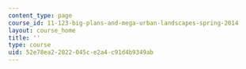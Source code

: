 ```yaml
---
content_type: page
course_id: 11-123-big-plans-and-mega-urban-landscapes-spring-2014
layout: course_home
title: ''
type: course
uid: 52e78ea2-2022-045c-e2a4-c91d4b9349ab
---
```

